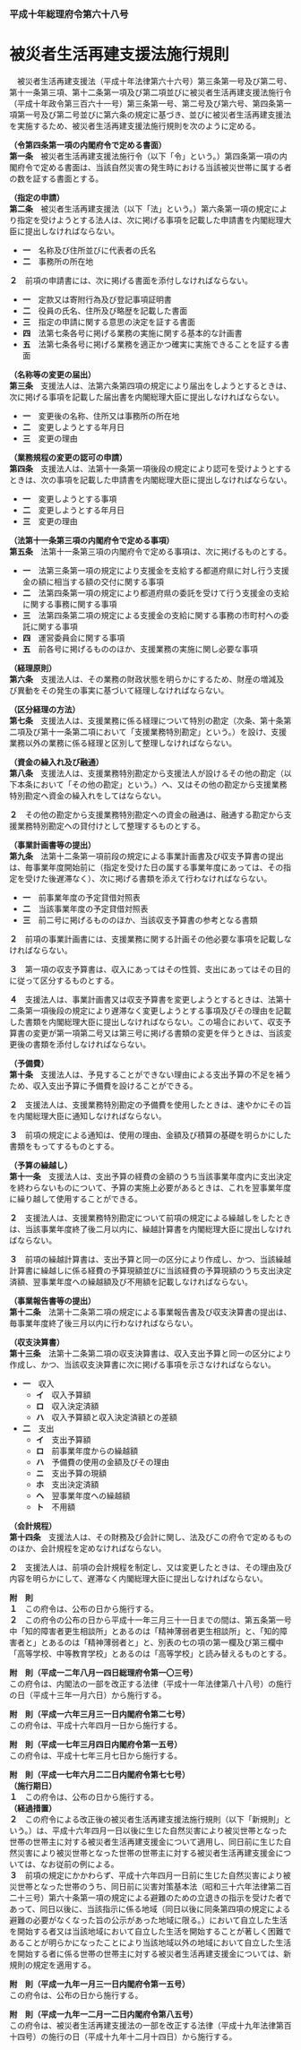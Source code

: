 ### 平成十年総理府令第六十八号  
# 被災者生活再建支援法施行規則  
　被災者生活再建支援法（平成十年法律第六十六号）第三条第一号及び第二号、第十一条第三項、第十二条第一項及び第二項並びに被災者生活再建支援法施行令（平成十年政令第三百六十一号）第三条第一号、第二号及び第六号、第四条第一項第一号及び第二号並びに第六条の規定に基づき、並びに被災者生活再建支援法を実施するため、被災者生活再建支援法施行規則を次のように定める。  
  
**（令第四条第一項の内閣府令で定める書面）**  
**第一条**　被災者生活再建支援法施行令（以下「令」という。）第四条第一項の内閣府令で定める書面は、当該自然災害の発生時における当該被災世帯に属する者の数を証する書面とする。  
  
**（指定の申請）**  
**第二条**　被災者生活再建支援法（以下「法」という。）第六条第一項の規定により指定を受けようとする法人は、次に掲げる事項を記載した申請書を内閣総理大臣に提出しなければならない。  
* **一**　名称及び住所並びに代表者の氏名  
* **二**　事務所の所在地  
  
**２**　前項の申請書には、次に掲げる書面を添付しなければならない。  
* **一**　定款又は寄附行為及び登記事項証明書  
* **二**　役員の氏名、住所及び略歴を記載した書面  
* **三**　指定の申請に関する意思の決定を証する書面  
* **四**　法第七条各号に掲げる業務の実施に関する基本的な計画書  
* **五**　法第七条各号に掲げる業務を適正かつ確実に実施できることを証する書面  
  
**（名称等の変更の届出）**  
**第三条**　支援法人は、法第六条第四項の規定により届出をしようとするときは、次に掲げる事項を記載した届出書を内閣総理大臣に提出しなければならない。  
* **一**　変更後の名称、住所又は事務所の所在地  
* **二**　変更しようとする年月日  
* **三**　変更の理由  
  
**（業務規程の変更の認可の申請）**  
**第四条**　支援法人は、法第十一条第一項後段の規定により認可を受けようとするときは、次の事項を記載した申請書を内閣総理大臣に提出しなければならない。  
* **一**　変更しようとする事項  
* **二**　変更しようとする年月日  
* **三**　変更の理由  
  
**（法第十一条第三項の内閣府令で定める事項）**  
**第五条**　法第十一条第三項の内閣府令で定める事項は、次に掲げるものとする。  
* **一**　法第三条第一項の規定により支援金を支給する都道府県に対し行う支援金の額に相当する額の交付に関する事項  
* **二**　法第四条第一項の規定により都道府県の委託を受けて行う支援金の支給に関する事務に関する事項  
* **三**　法第四条第二項の規定による支援金の支給に関する事務の市町村への委託に関する事項  
* **四**　運営委員会に関する事項  
* **五**　前各号に掲げるもののほか、支援業務の実施に関し必要な事項  
  
**（経理原則）**  
**第六条**　支援法人は、その業務の財政状態を明らかにするため、財産の増減及び異動をその発生の事実に基づいて経理しなければならない。  
  
**（区分経理の方法）**  
**第七条**　支援法人は、支援業務に係る経理について特別の勘定（次条、第十条第二項及び第十一条第二項において「支援業務特別勘定」という。）を設け、支援業務以外の業務に係る経理と区別して整理しなければならない。  
  
**（資金の繰入れ及び融通）**  
**第八条**　支援法人は、支援業務特別勘定から支援法人が設けるその他の勘定（以下本条において「その他の勘定」という。）へ、又はその他の勘定から支援業務特別勘定へ資金の繰入れをしてはならない。  
  
**２**　その他の勘定から支援業務特別勘定への資金の融通は、融通する勘定から支援業務特別勘定への貸付けとして整理するものとする。  
  
**（事業計画書等の提出）**  
**第九条**　法第十二条第一項前段の規定による事業計画書及び収支予算書の提出は、毎事業年度開始前に（指定を受けた日の属する事業年度にあっては、その指定を受けた後遅滞なく）、次に掲げる書類を添えて行わなければならない。  
* **一**　前事業年度の予定貸借対照表  
* **二**　当該事業年度の予定貸借対照表  
* **三**　前二号に掲げるもののほか、当該収支予算書の参考となる書類  
  
**２**　前項の事業計画書には、支援業務に関する計画その他必要な事項を記載しなければならない。  
  
**３**　第一項の収支予算書は、収入にあってはその性質、支出にあってはその目的に従って区分するものとする。  
  
**４**　支援法人は、事業計画書又は収支予算書を変更しようとするときは、法第十二条第一項後段の規定により遅滞なく変更しようとする事項及びその理由を記載した書類を内閣総理大臣に提出しなければならない。この場合において、収支予算書の変更が第一項第二号又は第三号に掲げる書類の変更を伴うときは、当該変更後の書類を添付しなければならない。  
  
**（予備費）**  
**第十条**　支援法人は、予見することができない理由による支出予算の不足を補うため、収入支出予算に予備費を設けることができる。  
  
**２**　支援法人は、支援業務特別勘定の予備費を使用したときは、速やかにその旨を内閣総理大臣に通知しなければならない。  
  
**３**　前項の規定による通知は、使用の理由、金額及び積算の基礎を明らかにした書類をもってするものとする。  
  
**（予算の繰越し）**  
**第十一条**　支援法人は、支出予算の経費の金額のうち当該事業年度内に支出決定を終わらないものについて、予算の実施上必要があるときは、これを翌事業年度に繰り越して使用することができる。  
  
**２**　支援法人は、支援業務特別勘定について前項の規定による繰越しをしたときは、当該事業年度終了後二月以内に、繰越計算書を内閣総理大臣に提出しなければならない。  
  
**３**　前項の繰越計算書は、支出予算と同一の区分により作成し、かつ、当該繰越計算書に繰越しに係る経費の予算現額並びに当該経費の予算現額のうち支出決定済額、翌事業年度への繰越額及び不用額を記載しなければならない。  
  
**（事業報告書等の提出）**  
**第十二条**　法第十二条第二項の規定による事業報告書及び収支決算書の提出は、毎事業年度終了後三月以内に行わなければならない。  
  
**（収支決算書）**  
**第十三条**　法第十二条第二項の収支決算書は、収入支出予算と同一の区分により作成し、かつ、当該収支決算書に次に掲げる事項を示さなければならない。  
* **一**　収入  
	* **イ**　収入予算額  
	* **ロ**　収入決定済額  
	* **ハ**　収入予算額と収入決定済額との差額  
* **二**　支出  
	* **イ**　支出予算額  
	* **ロ**　前事業年度からの繰越額  
	* **ハ**　予備費の使用の金額及びその理由  
	* **ニ**　支出予算の現額  
	* **ホ**　支出決定済額  
	* **ヘ**　翌事業年度への繰越額  
	* **ト**　不用額  
  
**（会計規程）**  
**第十四条**　支援法人は、その財務及び会計に関し、法及びこの府令で定めるもののほか、会計規程を定めなければならない。  
  
**２**　支援法人は、前項の会計規程を制定し、又は変更したときは、その理由及び内容を明らかにして、遅滞なく内閣総理大臣に提出しなければならない。  
  
**附　則**  
**１**　この府令は、公布の日から施行する。  
**２**　この府令の公布の日から平成十一年三月三十一日までの間は、第五条第一号中「知的障害者更生相談所」とあるのは「精神薄弱者更生相談所」と、「知的障害者と」とあるのは「精神薄弱者と」と、別表の七の項の第一欄及び第三欄中「高等学校、中等教育学校」とあるのは「高等学校」と読み替えるものとする。  
  
**附　則（平成一二年八月一四日総理府令第一〇三号）**  
この府令は、内閣法の一部を改正する法律（平成十一年法律第八十八号）の施行の日（平成十三年一月六日）から施行する。  
  
**附　則（平成一六年三月三一日内閣府令第二七号）**  
この府令は、平成十六年四月一日から施行する。  
  
**附　則（平成一七年三月四日内閣府令第一五号）**  
この府令は、平成十七年三月七日から施行する。  
  
**附　則（平成一七年六月二二日内閣府令第七七号）**  
**（施行期日）**  
**１**　この府令は、公布の日から施行する。  
**（経過措置）**  
**２**　この府令による改正後の被災者生活再建支援法施行規則（以下「新規則」という。）は、平成十六年四月一日以後に生じた自然災害により被災世帯となった世帯の世帯主に対する被災者生活再建支援金について適用し、同日前に生じた自然災害により被災世帯となった世帯の世帯主に対する被災者生活再建支援金については、なお従前の例による。  
**３**　前項の規定にかかわらず、平成十六年四月一日前に生じた自然災害により被災世帯となった世帯のうち、同日前に災害対策基本法（昭和三十六年法律第二百二十三号）第六十条第一項の規定による避難のための立退きの指示を受けた者であって、同日以後に、当該指示に係る地域（同日以後に同条第四項の規定による避難の必要がなくなった旨の公示があった地域に限る。）において自立した生活を開始する者又は当該地域において自立した生活を開始することが著しく困難であることが明らかになったことにより当該地域以外の地域において自立した生活を開始する者に係る世帯の世帯主に対する被災者生活再建支援金については、新規則の規定を適用する。  
  
**附　則（平成一九年一月三一日内閣府令第一五号）**  
この府令は、公布の日から施行する。  
  
**附　則（平成一九年一二月一二日内閣府令第八五号）**  
この府令は、被災者生活再建支援法の一部を改正する法律（平成十九年法律第百十四号）の施行の日（平成十九年十二月十四日）から施行する。  
  
